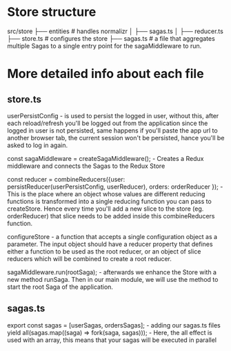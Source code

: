# Store structure
src/store
├── entities # handles normalizr
│   ├── sagas.ts
│   ├── reducer.ts
├── store.ts # configures the store
├── sagas.ts # a file that aggregates multiple Sagas to a single entry point for the sagaMiddleware to run.

# More detailed info about each file

## store.ts

userPersistConfig - is used to persist the logged in user, without this, after each reload/refresh you'll be logged out from the application since 
the logged in user is not persisted, same happens if you'll paste the app url to another browser tab, the current session won't be persisted, hance 
you'll be asked to log in again.

const sagaMiddleware = createSagaMiddleware(); - Creates a Redux middleware and connects the Sagas to the Redux Store

const reducer = combineReducers({user: persistReducer(userPersistConfig, userReducer), orders: orderReducer }); - This is the place where an object
whose values are different reducing functions is transformed into a single reducing function you can pass to createStore. Hence every time you'll add a new slice to 
the store (eg. orderReducer) that slice needs to be added inside this combineReducers function.

configureStore - a function that accepts a single configuration object as a parameter. The input object should have a reducer property that defines either
 a function to be used as the root reducer, or an object of slice reducers which will be combined to create a root reducer.

sagaMiddleware.run(rootSaga); - afterwards we enhance the Store with a new method runSaga. Then in our main module, we will use the method to start the root Saga of the application.

## sagas.ts

export const sagas = [userSagas, ordersSagas]; - adding our sagas.ts files
yield all(sagas.map((saga) => fork(saga, sagas))); - Here, the all effect is used with an array, this means that your sagas will be executed in parallel
